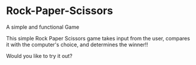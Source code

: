 # Rock-Paper-Scissors
A simple and functional Game

This simple Rock Paper Scissors game takes input from the user, compares it with the computer's choice, and determines the winner!!

Would you like to try it out?

